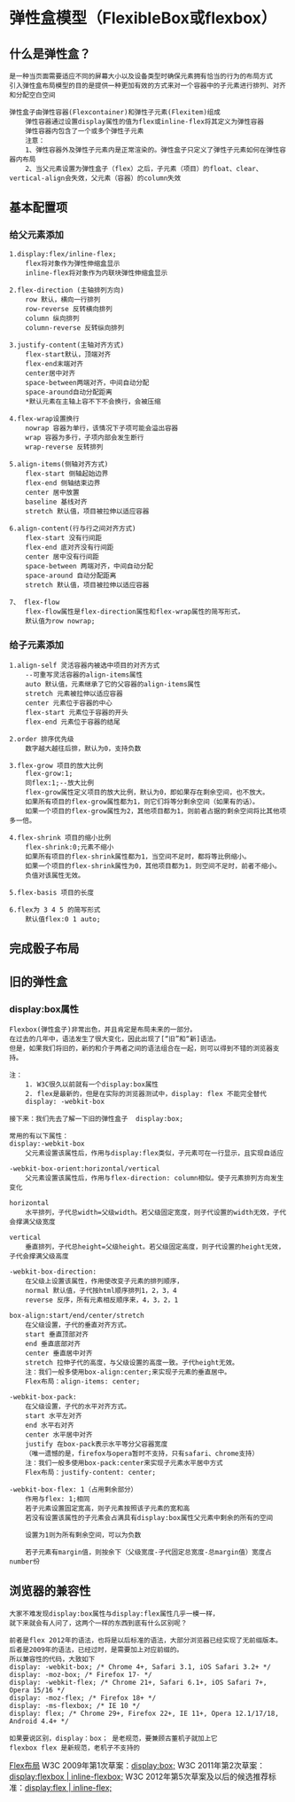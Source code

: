 # 弹性盒模型（FlexibleBox或flexbox）

## 什么是弹性盒？

	是一种当页面需要适应不同的屏幕大小以及设备类型时确保元素拥有恰当的行为的布局方式
	引入弹性盒布局模型的目的是提供一种更加有效的方式来对一个容器中的子元素进行排列、对齐和分配空白空间
	
	弹性盒子由弹性容器(Flexcontainer)和弹性子元素(Flexitem)组成
		弹性容器通过设置display属性的值为flex或inline-flex将其定义为弹性容器
	    弹性容器内包含了一个或多个弹性子元素
	    注意：
	    1、弹性容器外及弹性子元素内是正常渲染的。弹性盒子只定义了弹性子元素如何在弹性容器内布局
	    2、当父元素设置为弹性盒子（flex）之后，子元素（项目）的float、clear、vertical-align会失效，父元素（容器）的column失效

## 基本配置项

### 给父元素添加

	1.display:flex/inline-flex;
		flex将对象作为弹性伸缩盒显示
		inline-flex将对象作为内联块弹性伸缩盒显示
		
	2.flex-direction (主轴排列方向)
		row 默认，横向一行排列
	  	row-reverse 反转横向排列
	  	column 纵向排列
	  	column-reverse 反转纵向排列
		
	3.justify-content(主轴对齐方式)
		flex-start默认，顶端对齐
		flex-end末端对齐
		center居中对齐
		space-between两端对齐，中间自动分配
		space-around自动分配距离
		*默认元素在主轴上容不下不会换行，会被压缩
		
	4.flex-wrap设置换行
		nowrap 容器为单行，该情况下子项可能会溢出容器
		wrap 容器为多行，子项内部会发生断行
		wrap-reverse 反转排列
		
	5.align-items(侧轴对齐方式)
		flex-start 侧轴起始边界
		flex-end 侧轴结束边界
		center 居中放置
		baseline 基线对齐
		stretch 默认值，项目被拉伸以适应容器
		
	6.align-content(行与行之间对齐方式)
		flex-start 没有行间距
		flex-end 底对齐没有行间距
		center 居中没有行间距
		space-between 两端对齐，中间自动分配
		space-around 自动分配距离
		stretch 默认值，项目被拉伸以适应容器
		
	7、 flex-flow 
		flex-flow属性是flex-direction属性和flex-wrap属性的简写形式，
		默认值为row nowrap;


### 给子元素添加

	1.align-self 灵活容器内被选中项目的对齐方式
		--可重写灵活容器的align-items属性
		auto 默认值，元素继承了它的父容器的align-items属性
		stretch	元素被拉伸以适应容器
		center 元素位于容器的中心
		flex-start 元素位于容器的开头
		flex-end 元素位于容器的结尾
		
	2.order 排序优先级
		数字越大越往后排，默认为0，支持负数
		
	3.flex-grow 项目的放大比例
		flex-grow:1;
		同flex:1;--放大比例
		flex-grow属性定义项目的放大比例，默认为0，即如果存在剩余空间，也不放大。
		如果所有项目的flex-grow属性都为1，则它们将等分剩余空间（如果有的话）。
		如果一个项目的flex-grow属性为2，其他项目都为1，则前者占据的剩余空间将比其他项多一倍。		
	
	4.flex-shrink 项目的缩小比例
		flex-shrink:0;元素不缩小
		如果所有项目的flex-shrink属性都为1，当空间不足时，都将等比例缩小。
		如果一个项目的flex-shrink属性为0，其他项目都为1，则空间不足时，前者不缩小。
		负值对该属性无效。
	
	5.flex-basis 项目的长度
	
	6.flex为 3 4 5 的简写形式
		默认值flex:0 1 auto;

## 完成骰子布局

## 旧的弹性盒

### display:box属性

	Flexbox(弹性盒子)非常出色，并且肯定是布局未来的一部分。
	在过去的几年中，语法发生了很大变化，因此出现了[“旧”和“新]语法。
	但是，如果我们将旧的，新的和介于两者之间的语法组合在一起，则可以得到不错的浏览器支持。
	
	注：
		1. W3C很久以前就有一个display:box属性
		2. flex是最新的，但是在实际的浏览器测试中，display: flex 不能完全替代
		display: -webkit-box
	
	接下来：我们先去了解一下旧的弹性盒子  display:box;  
	
	常用的有以下属性：
	display:-webkit-box
		父元素设置该属性后，作用与display:flex类似，子元素可在一行显示，且实现自适应
		
	-webkit-box-orient:horizontal/vertical
		父元素设置该属性后，作用与flex-direction: column相似。使子元素排列方向发生变化
	
	horizontal  
		水平排列，子代总width=父级width。若父级固定宽度，则子代设置的width无效，子代会撑满父级宽度
		
	vertical    
		垂直排列，子代总height=父级height。若父级固定高度，则子代设置的height无效，子代会撑满父级高度
		
	-webkit-box-direction:
		在父级上设置该属性，作用使改变子元素的排列顺序，
		normal 默认值，子代按html顺序排列1，2，3，4
		reverse 反序，所有元素相反顺序来，4，3，2，1
		
	box-align:start/end/center/stretch
		在父级设置，子代的垂直对齐方式。
		start 垂直顶部对齐
		end 垂直底部对齐
		center 垂直居中对齐
		stretch 拉伸子代的高度，与父级设置的高度一致。子代height无效。
		注：我们一般多使用box-align:center;来实现子元素的垂直居中。
		Flex布局：align-items: center;
		
	-webkit-box-pack:
		在父级设置，子代的水平对齐方式。
		start 水平左对齐
		end 水平右对齐
		center 水平居中对齐
		justify 在box-pack表示水平等分父容器宽度
		（唯一遗憾的是，firefox与opera暂时不支持，只有safari、chrome支持）
		注：我们一般多使用box-pack:center来实现子元素水平居中方式
		Flex布局：justify-content: center;
	
	-webkit-box-flex: 1（占用剩余部分）
		作用与flex: 1;相同
		若子元素设置固定宽高，则子元素按照该子元素的宽和高
		若没有设置该属性的子元素会占满具有display:box属性父元素中剩余的所有的空间
		
		设置为1则为所有剩余空间，可以为负数
		
		若子元素有margin值，则按余下（父级宽度-子代固定总宽度-总margin值）宽度占number份

## 浏览器的兼容性

	大家不难发现display:box属性与display:flex属性几乎一模一样，
	就下来就会有人问了，这两个一样的东西到底有什么区别呢？
	
	前者是flex 2012年的语法，也将是以后标准的语法，大部分浏览器已经实现了无前缀版本。
	后者是2009年的语法，已经过时，是需要加上对应前缀的。
	所以兼容性的代码，大致如下
	display: -webkit-box; /* Chrome 4+, Safari 3.1, iOS Safari 3.2+ */
	display: -moz-box; /* Firefox 17- */
	display: -webkit-flex; /* Chrome 21+, Safari 6.1+, iOS Safari 7+, Opera 15/16 */
	display: -moz-flex; /* Firefox 18+ */
	display: -ms-flexbox; /* IE 10 */
	display: flex; /* Chrome 29+, Firefox 22+, IE 11+, Opera 12.1/17/18, Android 4.4+ */
	
	如果要说区别，display：box； 是老规范，要兼顾古董机子就加上它
	flexbox flex 是新规范，老机子不支持的

[Flex布局](http://www.ruanyifeng.com/blog/2015/07/flex-grammar.html)
W3C 2009年第1次草案：[display:box;](https://www.w3.org/TR/2009/WD-css3-flexbox-20090723/)
W3C 2011年第2次草案：[display:flexbox | inline-flexbox;](https://www.w3.org/TR/2011/WD-css3-flexbox-20110322/)
W3C 2012年第5次草案及以后的候选推荐标准：[display:flex | inline-flex;](https://www.w3.org/TR/2012/WD-css3-flexbox-20120612/)
